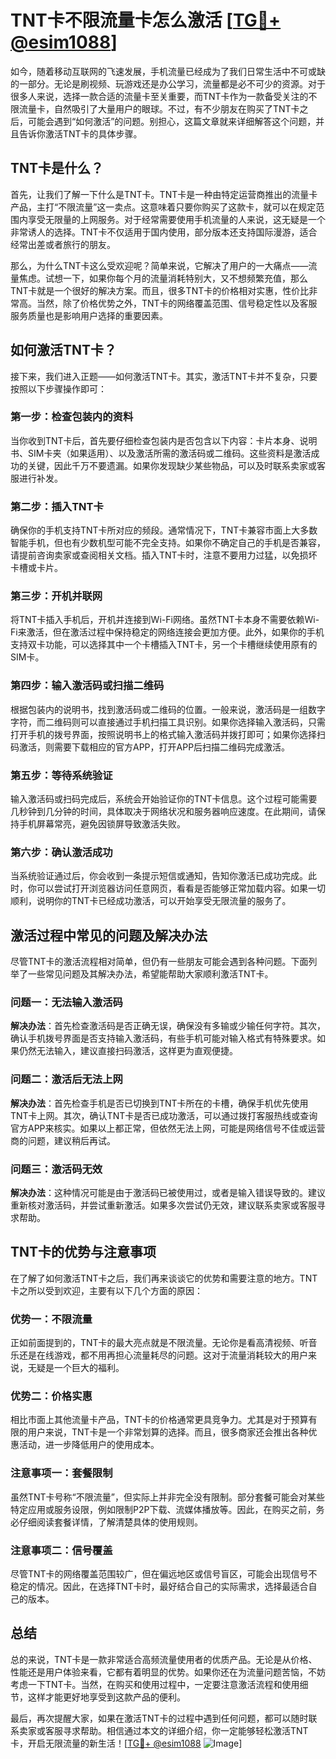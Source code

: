 # TNT卡不限流量卡怎么激活 [[TG💪+ @esim1088](https://t.me/s/esim1088)]

如今，随着移动互联网的飞速发展，手机流量已经成为了我们日常生活中不可或缺的一部分。无论是刷视频、玩游戏还是办公学习，流量都是必不可少的资源。对于很多人来说，选择一款合适的流量卡至关重要，而TNT卡作为一款备受关注的不限流量卡，自然吸引了大量用户的眼球。不过，有不少朋友在购买了TNT卡之后，可能会遇到“如何激活”的问题。别担心，这篇文章就来详细解答这个问题，并且告诉你激活TNT卡的具体步骤。

## TNT卡是什么？

首先，让我们了解一下什么是TNT卡。TNT卡是一种由特定运营商推出的流量卡产品，主打“不限流量”这一卖点。这意味着只要你购买了这款卡，就可以在规定范围内享受无限量的上网服务。对于经常需要使用手机流量的人来说，这无疑是一个非常诱人的选择。TNT卡不仅适用于国内使用，部分版本还支持国际漫游，适合经常出差或者旅行的朋友。

那么，为什么TNT卡这么受欢迎呢？简单来说，它解决了用户的一大痛点——流量焦虑。试想一下，如果你每个月的流量消耗特别大，又不想频繁充值，那么TNT卡就是一个很好的解决方案。而且，很多TNT卡的价格相对实惠，性价比非常高。当然，除了价格优势之外，TNT卡的网络覆盖范围、信号稳定性以及客服服务质量也是影响用户选择的重要因素。

## 如何激活TNT卡？

接下来，我们进入正题——如何激活TNT卡。其实，激活TNT卡并不复杂，只要按照以下步骤操作即可：

### 第一步：检查包装内的资料

当你收到TNT卡后，首先要仔细检查包装内是否包含以下内容：卡片本身、说明书、SIM卡夹（如果适用）、以及激活所需的激活码或二维码。这些资料是激活成功的关键，因此千万不要遗漏。如果你发现缺少某些物品，可以及时联系卖家或客服进行补发。

### 第二步：插入TNT卡

确保你的手机支持TNT卡所对应的频段。通常情况下，TNT卡兼容市面上大多数智能手机，但也有少数机型可能不完全支持。如果你不确定自己的手机是否兼容，请提前咨询卖家或查阅相关文档。插入TNT卡时，注意不要用力过猛，以免损坏卡槽或卡片。

### 第三步：开机并联网

将TNT卡插入手机后，开机并连接到Wi-Fi网络。虽然TNT卡本身不需要依赖Wi-Fi来激活，但在激活过程中保持稳定的网络连接会更加方便。此外，如果你的手机支持双卡功能，可以选择其中一个卡槽插入TNT卡，另一个卡槽继续使用原有的SIM卡。

### 第四步：输入激活码或扫描二维码

根据包装内的说明书，找到激活码或二维码的位置。一般来说，激活码是一组数字字符，而二维码则可以直接通过手机扫描工具识别。如果你选择输入激活码，只需打开手机的拨号界面，按照说明书上的格式输入激活码并拨打即可；如果你选择扫码激活，则需要下载相应的官方APP，打开APP后扫描二维码完成激活。

### 第五步：等待系统验证

输入激活码或扫码完成后，系统会开始验证你的TNT卡信息。这个过程可能需要几秒钟到几分钟的时间，具体取决于网络状况和服务器响应速度。在此期间，请保持手机屏幕常亮，避免因锁屏导致激活失败。

### 第六步：确认激活成功

当系统验证通过后，你会收到一条提示短信或通知，告知你激活已成功完成。此时，你可以尝试打开浏览器访问任意网页，看看是否能够正常加载内容。如果一切顺利，说明你的TNT卡已经成功激活，可以开始享受无限流量的服务了。

## 激活过程中常见的问题及解决办法

尽管TNT卡的激活流程相对简单，但仍有一些朋友可能会遇到各种问题。下面列举了一些常见问题及其解决办法，希望能帮助大家顺利激活TNT卡。

### 问题一：无法输入激活码

**解决办法**：首先检查激活码是否正确无误，确保没有多输或少输任何字符。其次，确认手机拨号界面是否支持输入激活码，有些手机可能对输入格式有特殊要求。如果仍然无法输入，建议直接扫码激活，这样更为直观便捷。

### 问题二：激活后无法上网

**解决办法**：首先检查手机是否已切换到TNT卡所在的卡槽，确保手机优先使用TNT卡上网。其次，确认TNT卡是否已成功激活，可以通过拨打客服热线或查询官方APP来核实。如果以上都正常，但依然无法上网，可能是网络信号不佳或运营商的问题，建议稍后再试。

### 问题三：激活码无效

**解决办法**：这种情况可能是由于激活码已被使用过，或者是输入错误导致的。建议重新核对激活码，并尝试重新激活。如果多次尝试仍无效，建议联系卖家或客服寻求帮助。

## TNT卡的优势与注意事项

在了解了如何激活TNT卡之后，我们再来谈谈它的优势和需要注意的地方。TNT卡之所以受到欢迎，主要有以下几个方面的原因：

### 优势一：不限流量

正如前面提到的，TNT卡的最大亮点就是不限流量。无论你是看高清视频、听音乐还是在线游戏，都不用再担心流量耗尽的问题。这对于流量消耗较大的用户来说，无疑是一个巨大的福利。

### 优势二：价格实惠

相比市面上其他流量卡产品，TNT卡的价格通常更具竞争力。尤其是对于预算有限的用户来说，TNT卡是一个非常划算的选择。而且，很多商家还会推出各种优惠活动，进一步降低用户的使用成本。

### 注意事项一：套餐限制

虽然TNT卡号称“不限流量”，但实际上并非完全没有限制。部分套餐可能会对某些特定应用或服务设限，例如限制P2P下载、流媒体播放等。因此，在购买之前，务必仔细阅读套餐详情，了解清楚具体的使用规则。

### 注意事项二：信号覆盖

尽管TNT卡的网络覆盖范围较广，但在偏远地区或信号盲区，可能会出现信号不稳定的情况。因此，在选择TNT卡时，最好结合自己的实际需求，选择最适合自己的版本。

## 总结

总的来说，TNT卡是一款非常适合高频流量使用者的优质产品。无论是从价格、性能还是用户体验来看，它都有着明显的优势。如果你还在为流量问题苦恼，不妨考虑一下TNT卡。当然，在购买和使用过程中，一定要注意激活流程和使用细节，这样才能更好地享受到这款产品的便利。

最后，再次提醒大家，如果在激活TNT卡的过程中遇到任何问题，都可以随时联系卖家或客服寻求帮助。相信通过本文的详细介绍，你一定能够轻松激活TNT卡，开启无限流量的新生活！[[TG💪+ @esim1088](https://t.me/s/esim1088) ![Image](https://i.postimg.cc/4NQfJmqS/Snipaste-2025-05-13-00-14-12.png)]